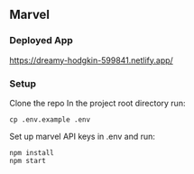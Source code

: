 ## Marvel

### Deployed App

https://dreamy-hodgkin-599841.netlify.app/

### Setup
Clone the repo
In the project root directory run:
```
cp .env.example .env
```

Set up marvel API keys in .env and run:
```
npm install
npm start
```
